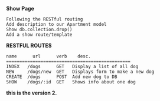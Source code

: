 **Show Page**
```
Following the RESTful routing
Add description to our Apartment model
Show db.collection.drop()
Add a show route/template
```

**RESTFUL ROUTES**
```
name      url      verb    desc.
===============================================
INDEX   /dogs      GET   Display a list of all dog
NEW     /dogs/new  GET   Displays form to make a new dog
CREATE  /dogs      POST  Add new dog to DB
SHOW    /dogs/:id  GET   Shows info about one dog
```

**this is the version 2.**
